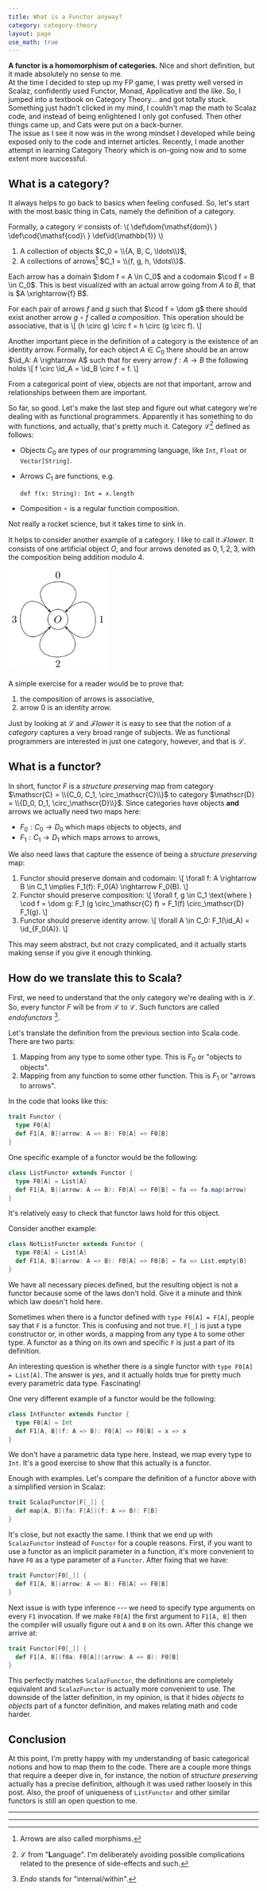 ```yaml
---
title: What is a Functor anyway?
category: category-theory
layout: page
use_math: true
---
```


**A functor is a homomorphism of categories.**
Nice and short definition, but it made absolutely no sense to me.  
At the time I decided to step up my FP game, I was pretty well versed in Scalaz, confidently used Functor, Monad, Applicative and the like.
So, I jumped into a textbook on Category Theory... and got totally stuck.
Something just hadn't clicked in my mind, I couldn't map the math to Scalaz code, and instead of being enlightened I only got confused.
Then other things came up, and Cats were put on a back-burner.  
The issue as I see it now was in the wrong mindset I developed while being exposed only to the code and internet articles.
Recently, I made another attempt in learning Category Theory which is on-going now and to some extent more successful.

## What is a category?
It always helps to go back to basics when feeling confused.
So, let's start with the most basic thing in Cats, namely the definition of a category.

Formally, a category $\mathscr{C}$ consists of:
\\(
    \def\dom{\mathsf{dom}\ }
    \def\cod{\mathsf{cod}\ }
    \def\id{\mathbb{1}}
\\)

1. A collection of objects $C_0 = \\{A, B, C, \ldots\\}$,
2. A collections of arrows[^morphisms] $C_1 = \\{f, g, h, \ldots\\}$.

Each arrow has a domain $\dom f = A \in C_0$ and a codomain $\cod f = B \in C_0$.
This is best visualized with an actual arrow going from $A$ to $B$, that is $A \xrightarrow{f} B$.

For each pair of arrows $f$ and $g$ such that $\cod f = \dom g$ there should exist another arrow $g \circ f$ called *a composition*.
This operation should be associative, that is 
\\[
(h \circ g) \circ f = h \circ (g \circ f).
\\]

Another important piece in the definition of a category is the existence of an identity arrow.
Formally, for each object $A \in C_0$ there should be an arrow $\id_A: A \rightarrow A$ such that for every arrow $f: A \rightarrow B$ the following holds
\\[
f \circ \id_A = \id_B \circ f = f.
\\]

From a categorical point of view, objects are not that important, arrow and relationships between them are important.

So far, so good.
Let's make the last step and figure out what category we're dealing with as functional programmers. Apparently it has something to do with functions, and actually, that's pretty much it. Category $\mathscr{L}$[^lang] defined as follows:

* Objects $C_0$ are types of our programming language, like `Int`, `Float` or `Vector[String]`.
* Arrows $C_1$ are functions, e.g.

  ```
  def f(x: String): Int = x.length
  ```

* Composition $\circ$ is a regular function composition.

Not really a rocket science, but it takes time to sink in.

It helps to consider another example of a category.
I like to call it $\mathscr{F}lower$.
It consists of one artificial object $O$, and four arrows denoted as $0, 1, 2, 3$, with the composition being addition modulo 4.

<img src="/assets/posts/what-is-a-functor/graphs.svg" width="200" alt="Flower category">

A simple exercise for a reader would be to prove that:

1. the composition of arrows is associative,
2. arrow $0$ is an identity arrow.

Just by looking at $\mathscr{L}$ and $\mathscr{F}lower$ it is easy to see that the notion of a _category_ captures a very broad range of subjects.
We as functional programmers are interested in just one category, however, and that is $\mathscr{L}$.

## What is a functor?

In short, functor $F$ is a _structure preserving_ map from category $\mathscr{C} = \\{C_0, C_1, \circ_\mathscr{C}\\}$ to category $\mathscr{D} = \\{D_0, D_1, \circ_\mathscr{D}\\}$.
Since categories have objects **and** arrows we actually need two maps here:

* $F_0: C_0 \rightarrow D_0$ which maps objects to objects, and
* $F_1: C_1 \rightarrow D_1$ which maps arrows to arrows,

We also need laws that capture the essence of being a _structure preserving_ map:

1. Functor should preserve domain and codomain:
   \\[
   \forall f: A \rightarrow B \in C_1 \implies F_1(f): F_0(A) \rightarrow F_0(B).
   \\]
2. Functor should preserve composition:
   \\[
   \forall f, g \in C_1 \text{where } \cod f = \dom g: F_1 (g \circ_\mathscr{C} f) = F_1(f) \circ_\mathscr{D} F_1(g).
   \\]
3. Functor should preserve identity arrow:
   \\[
   \forall A \in C_0: F_1(\id_A) = \id_{F_0(A)}.
   \\]

This may seem abstract, but not crazy complicated, and it actually starts making sense if you give it enough thinking.

## How do we translate this to Scala?

First, we need to understand that the only category we're dealing with is $\mathscr{L}$.
So, every functor $F$ will be from $\mathscr{L}$ to $\mathscr{L}$.
Such functors are called _endofunctors_ [^endo].

Let's translate the definition from the previous section into Scala code.
There are two parts:

1. Mapping from any type to some other type. This is $F_0$ or "objects to objects".
2. Mapping from any function to some other function. This is $F_1$ or "arrows to arrows".

In the code that looks like this:

```scala
trait Functor {
  type F0[A]
  def F1[A, B](arrow: A => B): F0[A] => F0[B]
}
```

One specific example of a functor would be the following:

```scala
class ListFunctor extends Functor {
  type F0[A] = List[A]
  def F1[A, B](arrow: A => B): F0[A] => F0[B] = fa => fa.map(arrow)
}
```

It's relatively easy to check that functor laws hold for this object.

Consider another example:

```scala
class NotListFunctor extends Functor {
  type F0[A] = List[A]
  def F1[A, B](arrow: A => B): F0[A] => F0[B] = fa => List.empty[B]
}
```

We have all necessary pieces defined, but the resulting object is not a functor because some of the laws don't hold.
Give it a minute and think which law doesn't hold here.

Sometimes when there is a functor defined with `type F0[A] = F[A]`, people say that `F` is a functor.
This is confusing and not true.
`F[_]` is just a type constructor or, in other words, a mapping from any type `A` to some other type.
A functor as a thing on its own and specific `F` is just a part of its definition.

An interesting question is whether there is a single functor with `type F0[A] = List[A]`.
The answer is _yes_, and it actually holds true for pretty much every parametric data type.
Fascinating!

One very different example of a functor would be the following:

```scala
class IntFunctor extends Functor {
  type F0[A] = Int
  def F1[A, B](f: A => B): F0[A] => F0[B] = x => x
}
```

We don't have a parametric data type here. 
Instead, we map every type to `Int`.
It's a good exercise to show that this actually is a functor.

Enough with examples.
Let's compare the definition of a functor above with a simplified version in Scalaz:

```scala
trait ScalazFunctor[F[_]] {
  def map[A, B](fa: F[A])(f: A => B): F[B]
}
```

It's close, but not exactly the same.
I think that we end up with `ScalazFunctor` instead of `Functor` for a couple reasons.
First, if you want to use a functor as an implicit parameter in a function, it's more convenient to have `F0` as a type parameter of a `Functor`.
After fixing that we have:

```scala
trait Functor[F0[_]] {
  def F1[A, B](arrow: A => B): F0[A] => F0[B]
}
```

Next issue is with type inference --- we need to specify type arguments on every `F1` invocation.
If we make `F0[A]` the first argument to `F1[A, B]` then the compiler will usually figure out `A` and `B` on its own.
After this change we arrive at:

```scala
trait Functor[F0[_]] {
  def F1[A, B](f0a: F0[A])(arrow: A => B): F0[B]
}
```

This perfectly matches `ScalazFunctor`, the definitions are completely equivalent and `ScalazFunctor` is actually more convenient to use.
The downside of the latter definition, in my opinion, is that it hides _objects to objects_ part of a functor definition, and makes relating math and code harder.

## Conclusion
At this point, I'm pretty happy with my understanding of basic categorical notions and how to map them to the code.
There are a couple more things that require a deeper dive in, for instance, the notion of _structure preserving_ actually has a precise definition, although it was used rather loosely in this post.
Also, the proof of uniqueness of `ListFunctor` and other similar functors is still an open question to me.
   
---
---
  
[^morphisms]: Arrows are also called morphisms.
[^lang]: $\mathscr{L}$ from "**L**anguage". I'm deliberately avoiding possible complications related to the presence of side-effects and such.
[^endo]: _Endo_ stands for "internal/within".
